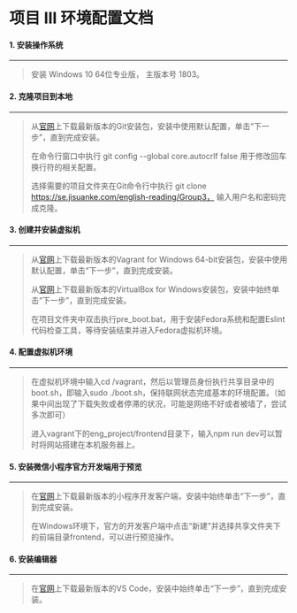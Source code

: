 # 项目 III 环境配置文档

#### 1. 安装操作系统

------

> 安装 Windows 10 64位专业版， 主版本号 1803。

#### 2. 克隆项目到本地

-------------------------------------------------------

> 从[官网](https://git-scm.com/download/win)上下载最新版本的Git安装包，安装中使用默认配置，单击“下一步”，直到完成安装。
>
> 在命令行窗口中执行 git config --global core.autocrlf false 用于修改回车换行符的相关配置。
>
> 选择需要的项目文件夹在Git命令行中执行 git clone https://se.jisuanke.com/english-reading/Group3， 输入用户名和密码完成克隆。

#### 3. 创建并安装虚拟机

----

> 从[官网](https://www.vagrantup.com/downloads.html)上下载最新版本的Vagrant for Windows 64-bit安装包，安装中使用默认配置，单击“下一步”，直到完成安装。
>
> 从[官网](https://www.virtualbox.org/wiki/Downloads)上下载最新版本的VirtualBox for Windows安装包，安装中始终单击“下一步”，直到完成安装。
>
> 在项目文件夹中双击执行pre_boot.bat，用于安装Fedora系统和配置Eslint代码检查工具，等待安装结束并进入Fedora虚拟机环境。

#### 4. 配置虚拟机环境

---

> 在虚拟机环境中输入cd /vagrant，然后以管理员身份执行共享目录中的boot.sh，即输入sudo ./boot.sh，保持联网状态完成基本的环境配置。（如果中间出现了下载失败或者停滞的状况，可能是网络不好或者被墙了，尝试多次即可）
>
> 进入vagrant下的eng_project/frontend目录下，输入npm run dev可以暂时将网站搭建在本机服务器上。

#### 5. 安装微信小程序官方开发端用于预览

--------

> 在[官网](https://developers.weixin.qq.com/miniprogram/dev/devtools/download.html?t=18080816)上下载最新版本的小程序开发客户端，安装中始终单击“下一步”，直到完成安装。
>
> 在Windows环境下，官方的开发客户端中点击“新建”并选择共享文件夹下的前端目录frontend，可以进行预览操作。

#### 6. 安装编辑器

---

> 在[官网](https://code.visualstudio.com/download)上下载最新版本的VS Code，安装中始终单击“下一步”，直到完成安装。
